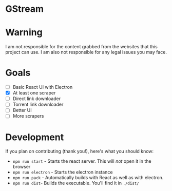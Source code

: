 # GStream

# Warning

I am not responsible for the content grabbed from the websites that this project can use. I am also not responsible for any legal issues you may face.

# Goals

- [ ] Basic React UI with Electron
- [x] At least one scraper
- [ ] Direct link downloader
- [ ] Torrent link downloader
- [ ] Better UI
- [ ] More scrapers

# Development

If you plan on contributing (thank you!), here's what you should know:

* `npm run start` - Starts the react server. This will *not* open it in the browser
* `npm run electron` - Starts the electron instance
* `npm run pack` - Automatically builds with React as well as with electron.
* `npm run dist`- Builds the executable. You'll find it in `./dist/`
